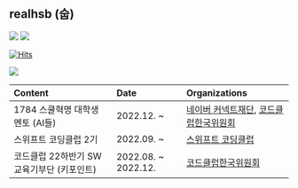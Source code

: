 ## realhsb (숩)

<a href="https://www.instagram.com/shui_bin/"><img src="https://img.shields.io/badge/Instagram-E4405F?style=flat-square&logo=Instagram&logoColor=white"/></a> <a href="https://velog.io/@realhsb"><img src="https://img.shields.io/badge/Velog-20C997?style=flat-square&logo=Velog&logoColor=white"/></a>

[![Hits](https://hits.seeyoufarm.com/api/count/incr/badge.svg?url=https%3A%2F%2Fgithub.com%2Frealhsb&count_bg=%23181717&title_bg=%23181717&icon=github.svg&icon_color=%23FFFFFF&title=realhsb&edge_flat=true)](https://hits.seeyoufarm.com)


<img src="https://img.shields.io/badge/Swift-F05138?style=flat-square&logo=swift&logoColor=white"/> 

|Content|Date|Organizations|
|:---|:---|:---|
|1784 스쿨혁명 대학생 멘토 (AI들)|2022.12. ~ |[네이버 커넥트재단](https://m.post.naver.com/my/series/detail.naver?seriesNo=701453&memberNo=9434103&prevVolumeNo=34920987), [코드클럽한국위원회](https://codeclubkorea.org/bbs/board.php?bo_table=notice&wr_id=274)|
|스위프트 코딩클럽 2기|2022.09. ~ |[스위프트 코딩클럽](https://github.com/Swift-Coding-Club)|
|코드클럽 22하반기 SW교육기부단 (키포인트)|2022.08. ~ 2022.12.|[코드클럽한국위원회](https://codeclubkorea.org/bbs/board.php?bo_table=notice&wr_id=250&page=2)|


